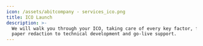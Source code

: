 ```yaml
---
icon: /assets/abitcompany - services_ico.png
title: ICO Launch
description: >-
  We will walk you through your ICO, taking care of every key factor, from white
  paper redaction to technical development and go-live support.
---
```


